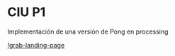 # CIU P1
Implementación de una versión de Pong en processing


[!grab-landing-page](Pong/gif/animacion.gif)
